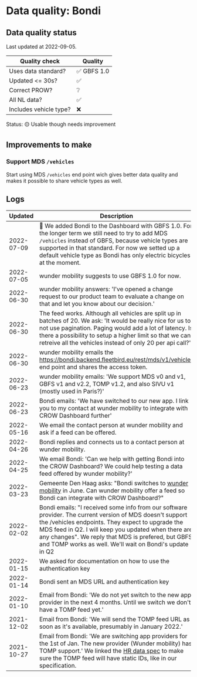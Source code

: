 # Data quality: Bondi

## Data quality status

Last updated at 2022-09-05.

| **Quality check**           | **Quality**
| --                          | --          |
| Uses data standard?         | ✅ GBFS 1.0
| Updated <= 30s?             | ✅
| Correct PROW?               | ❔
| All NL data?                | ✅
| Includes vehicle type?      | ❌

Status: 🟡 Usable though needs improvement

## Improvements to make

### Support MDS `/vehicles`

Start using MDS `/vehicles` end point wich gives better data quality and makes it possible to share vehicle types as well.

## Logs

| Updated    | Description
| ----       | ---
| 2022-07-09 | 🎉 We added Bondi to the Dashboard with GBFS 1.0. For the longer term we still need to try to add MDS `/vehicles` instead of GBFS, because vehicle types are supported in that standard. For now we setted up a default vehicle type as Bondi has only electric bicycles at the moment.
| 2022-07-05 | wunder mobility suggests to use GBFS 1.0 for now.
| 2022-06-30 | wunder mobility answers: 'I've opened a change request to our product team to evaluate a change on that and let you know about our decision.'
| 2022-06-30 | The feed works. Although all vehicles are split up in batches of 20. We ask: 'It would be really nice for us to not use pagination. Paging would add a lot of latency. Is there a possibility to setup a higher limit so that we can retreive all the vehicles instead of only 20 per api call?'
| 2022-06-30 | wunder mobility emails the https://bondi.backend.fleetbird.eu/rest/mds/v1/vehicles end point and shares the access token.
| 2022-06-23 | wunder mobility emails: 'We support MDS v0 and v1, GBFS v1 and v2.2, TOMP v1.2, and also SIVU v1 (mostly used in Paris?)'
| 2022-06-23 | Bondi emails: 'We have switched to our new app. I link you to my contact at wunder mobility to integrate with CROW Dashboard further'
| 2022-05-16 | We email the contact person at wunder mobility and ask if a feed can be offered.
| 2022-04-26 | Bondi replies and connects us to a contact person at wunder mobility. 
| 2022-04-25 | We email Bondi: 'Can we help with getting Bondi into the CROW Dashboard? We could help testing a data feed offered by wunder mobility?'
| 2022-03-23 | Gemeente Den Haag asks: "Bondi switches to [wunder mobility](https://www.wundermobility.com/) in June. Can wunder mobility offer a feed so Bondi can integrate with CROW Dashboard?"
| 2022-02-02 | Bondi emails: "I received some info from our software provider. The current version of MDS doesn't support the /vehicles endpoints. They expect to upgrade the MDS feed in Q2. I will keep you updated when there are any changes". We reply that MDS is prefered, but GBFS and TOMP works as well. We'll wait on Bondi's update in Q2
| 2022-01-15 | We asked for documentation on how to use the authentication key
| 2022-01-14 | Bondi sent an MDS URL and authentication key
| 2022-01-10 | Email from Bondi: 'We do not yet switch to the new app provider in the next 4 months. Until we switch we don't have a TOMP feed yet.'
| 2021-12-02 | Email from Bondi: 'We will send the TOMP feed URL as soon as it's available, presumably in January 2022.'
| 2021-10-27 | Email from Bondi: 'We are switching app providers for the 1st of Jan. The new provider (Wunder mobility) has TOMP support.' We linked the [HR data spec](https://docs.crow.nl/deelfietsdashboard/hr-dataspec/) to make sure the TOMP feed will have static IDs, like in our specification.
